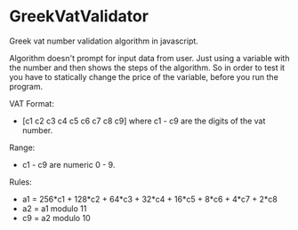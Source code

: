 # GreekVatValidator
Greek vat number validation algorithm in javascript.

Algorithm doesn't prompt for input data from user. Just using a variable with the number and then shows the steps of the algorithm. So in order to test it you have to statically change the price of the variable, before you run the program.

VAT Format:
* [c1 c2 c3 c4 c5 c6 c7 c8 c9] where c1 - c9 are the digits of the vat number.

Range:
* c1 - c9 are numeric 0 - 9.

Rules:
* a1 = 256\*c1 + 128\*c2 + 64\*c3 + 32\*c4 + 16\*c5 + 8\*c6 + 4\*c7 + 2\*c8
* a2 = a1 modulo 11
* c9 = a2 modulo 10
